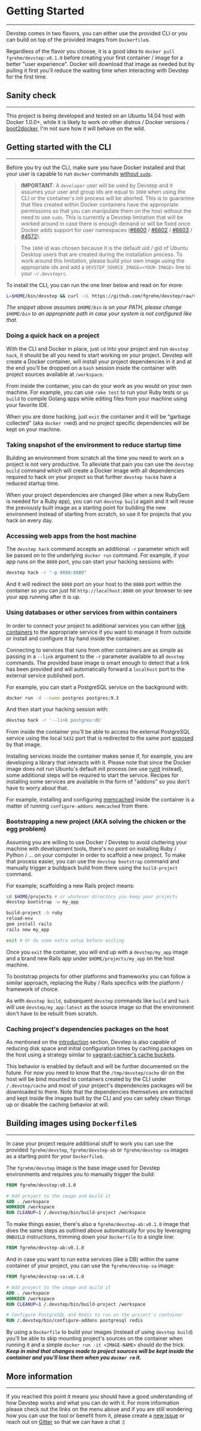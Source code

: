 # Getting Started
-----------------

Devstep comes in two flavors, you can either use the provided CLI or you can build
on top of the provided images from `Dockerfile`s.

Regardless of the flavor you choose, it is a good idea to `docker pull fgrehm/devstep:v0.1.0`
before creating your first container / image for a better "user experience".
Docker will download that image as needed but by pulling it first you'll reduce
the waiting time when interacting with Devstep for the first time.

## Sanity check
---------------

This project is being developed and tested on an Ubuntu 14.04 host with Docker
1.0.0+, while it is likely to work on other distros / Docker versions /
[boot2docker](http://boot2docker.io/), I'm not sure how it will behave on the wild.

## Getting started with the CLI
-------------------------------

Before you try out the CLI, make sure you have Docker installed and that your
user is capable to run `docker` commands [without `sudo`](http://docs.docker.io/installation/ubuntulinux/#giving-non-root-access).

> **IMPORTANT**: A `developer` user will be used by Devstep and it assumes your
user and group ids are equal to `1000` when using the CLI or the container's init
process will be aborted. This is to guarantee that files created within Docker
containers have the appropriate permissions so that you can manipulate them
on the host without the need to use `sudo`. This is currently a Devstep limitation
that will be worked around in case there is enough demand or will be fixed once
Docker adds support for user namespaces ([#6600](https://github.com/dotcloud/docker/pull/6600)
/ [#6602](https://github.com/dotcloud/docker/pull/6602) / [#6603](https://github.com/dotcloud/docker/pull/6603)
/ [#4572](https://github.com/dotcloud/docker/pull/4572)).

> The `1000` id was chosen because it is the default uid / gid of Ubuntu Desktop users
that are created during the installation process. To work around this limitation,
please build your own image using the appropriate ids and add a `DEVSTEP_SOURCE_IMAGE=<YOUR-IMAGE>`
line to your `~/.devsteprc`.

To install the CLI, you can run the one liner below and read on for more:

```sh
L=$HOME/bin/devstep && curl -sL https://github.com/fgrehm/devstep/raw/v0.1.0/devstep > $L && chmod +x $L
```

_The snippet above assumes `$HOME/bin` is on your PATH, please change `$HOME/bin`
to an appropriate path in case your system is not configured like that._

### Doing a quick hack on a project

With the CLI and Docker in place, just `cd` into your project and run `devstep hack`,
it should be all you need to start working on your project. Devstep will create
a Docker container, will install your project dependencies in it and at the end
you'll be dropped on a `bash` session inside the container with project sources
available at `/workspace`.

From inside the container, you can do your work as you would on your own machine.
For example, you can use `rake test` to run your Ruby tests or `go build` to
compile Golang apps while editing files from your machine using your favorite IDE.

When you are done hacking, just `exit` the container and it will be "garbage
collected" (aka `docker rm`ed) and no project specific dependencies will be kept
on your machine.

### Taking snapshot of the environment to reduce startup time

Building an environment from scratch all the time you need to work on a project
is not very productive. To alleviate that pain you can use the `devstep build`
command which will create a Docker image with all dependencies required to hack
on your project so that further `devstep hack`s have a reduced startup time.

When your project dependencies are changed (like when a new RubyGem is needed
for a Ruby app), you can run `devstep build` again and it will reuse the previously
built image as a starting point for building the new environment instead of
starting from scratch, so use it for projects that you hack on every day.

### Accessing web apps from the host machine

The `devstep hack` command accepts an additional `-r` parameter which will be passed
on to the underlying `docker run` command. For example, if your app runs on the
`8080` port, you can start your hacking sessions with:

```sh
devstep hack -r "-p 8080:8080"
```

And it will redirect the `8080` port on your host to the `8080` port within the
container so you can just hit `http://localhost:8080` on your browser to see your
app running after it is up.

### Using databases or other services from within containers

In order to connect your project to additional services you can either [link containers](http://docs.docker.com/userguide/dockerlinks/#container-linking)
to the appropriate service if you want to manage it from outside or install and
configure it by hand inside the container.

Connecting to services that runs from other containers are as simple as passing
in a `--link` argument to the `-r` parameter available to all `devstep` commands.
The provided base image is smart enough to detect that a link has been provided
and will automatically forward a `localhost` port to the external service
published port.

For example, you can start a PostgreSQL service on the background with:

```sh
docker run -d --name postgres postgres:9.3
```

And then start your hacking session with:

```sh
devstep hack -r '--link postgres:db'
```

From inside the container you'll be able to access the external PostgreSQL service
using the local `5432` port that is redirected to the same port [exposed](http://docs.docker.com/reference/builder/#expose)
by that image.

Installing services inside the container makes sense if, for example, you are
developing a library that interacts with it. Please note that since the Docker
image does not run Ubuntu's default init process (we use [runit](http://smarden.org/runit/)
instead), some additional steps will be required to start the service. Recipes
for installing some services are available in the form of "addons" so you don't
have to worry about that.

For example, installing and configuring [memcached](http://memcached.org/) inside
the container is a matter of running `configure-addons memcached` from there.

### Bootstrapping a new project (AKA solving the chicken or the egg problem)

Assuming you are willing to use Docker / Devstep to avoid cluttering your machine
with development tools, there's no point on installing Ruby / Python / ... on your
computer in order to scaffold a new project. To make that process easier, you can
use the `devstep bootstrap` command and manually trigger a buildpack build from
there using the `build-project` command.

For example, scaffolding a new Rails project means:

```sh
cd $HOME/projects # or whatever directory you keep your projects
devstep bootstrap -w my_app

build-project -b ruby
reload-env
gem install rails
rails new my_app

exit # Or do some extra setup before exiting
```

Once you `exit` the container, you will end up with a `devstep/my_app` image
and a brand new Rails app under `$HOME/projects/my_app` on the host machine.

To bootstrap projects for other platforms and frameworks you can follow a similar
approach, replacing the Ruby / Rails specifics with the platform / framework
of choice.

As with `devstep build`, subsequent `devstep` commands like `build` and `hack`
will use `devstep/my_app:latest` as the source image so that the environment
don't have to be rebuilt from scratch.

### Caching project's dependencies packages on the host

As mentioned on the [introduction](introduction) section, Devstep is also capable
of reducing disk space and initial configuration times by caching packages on the
host using a strategy similar to [vagrant-cachier's cache buckets](http://fgrehm.viewdocs.io/vagrant-cachier/how-does-it-work).

This behavior is enabled by default and will be further documented on the future.
For now you need to know that the `/tmp/devstep/cache` dir on the host will be bind
mounted to containers created by the CLI under `/.devstep/cache` and most of your
project's dependencies packages will be downloaded to there. Note that the dependencies
themselves are extracted and kept inside the images built by the CLI and you can
safely clean things up or disable the caching behavior at will.

## Building images using `Dockerfile`s
--------------------------------------

In case your project require additional stuff to work you can use the provided
`fgrehm/devstep`, `fgrehm/devstep-ab` or `fgrehm/devstep-sa` images as a starting
point for your `Dockerfile`s.

The `fgrehm/devstep` image is the base image used for Devstep environments and
requires you to manually trigger the build:

```Dockerfile
FROM fgrehm/devstep:v0.1.0

# Add project to the image and build it
ADD . /workspace
WORKDIR /workspace
RUN CLEANUP=1 /.devstep/bin/build-project /workspace
```

To make things easier, there's also a `fgrehm/devstep-ab:v0.1.0` image that
does the same steps as outlined above automatically for you by leveraging `ONBUILD`
instructions, trimming down your `Dockerfile` to a single line:

```Dockerfile
FROM fgrehm/devstep-ab:v0.1.0
```

And in case you want to run extra services (like a DB) within the same container
of your project, you can use the `fgrehm/devstep-sa` image:

```Dockerfile
FROM fgrehm/devstep-sa:v0.1.0

# Add project to the image and build it
ADD . /workspace
WORKDIR /workspace
RUN CLEANUP=1 /.devstep/bin/build-project /workspace

# Configure PostgreSQL and Redis to run on the project's container
RUN /.devstep/bin/configure-addons postgresql redis
```

By using a `Dockerfile` to build your images (instead of using `devstep build`)
you'll be able to skip mounting project's sources on the container when running
it and a simple `docker run -it <IMAGE-NAME>` should do the trick. **_Keep in mind
that changes made to project sources will be kept inside the container and
you'll lose them when you `docker rm` it._**

## More information
-------------------

If you reached this point it means you should have a good understanding of how
Devstep works and what you can do with it. For more information please check out
the links on the menu above and if you are still wondering how you can use the
tool or benefit from it, please create a [new issue](https://github.com/fgrehm/devstep/issues/new)
or reach out on [Gitter](https://gitter.im/fgrehm/devstep) so that we can have
a chat :)
